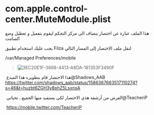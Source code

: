 # com.apple.control-center.MuteModule.plist

هذا الملف عبارة عن اختصار ينضاف الى مركز التحكم ليقوم بتفعيل و تعطيل وضع الصامت

 يجب عليك استخدام تطبيق Filza لنقل ملف الاختصار إلى المسار التالي

/var/Managed Preferences/mobile


> ![3EC20E1F-3668-4413-A8DA-181353F3490F](https://user-images.githubusercontent.com/112024808/198854555-915c418f-9e98-451f-bed2-87de569d26f4.png)



هذا الاختصار قام بتطويره هذا المبدع 
‏@Shadows_AAB 
https://twitter.com/shadows_aab/status/1586367663517110274?s=46&t=huzbt6ZGH3y8phZ5LsxnsA





الغرض من أرشفة هذي الاختصار لكي يستفيد منها الجميع.. 
تحياتي
‏⁦‪@TeacheriP‬⁩ 

‏ https://mobile.twitter.com/TeacheriP
